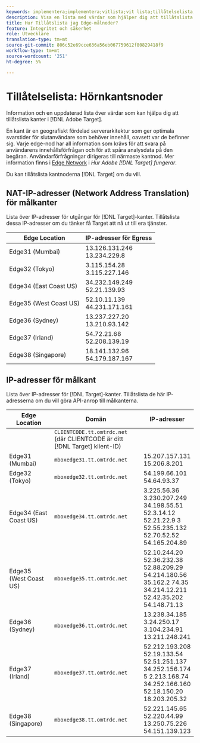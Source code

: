 ```yaml
---
keywords: implementera;implementera;vitlista;vit lista;tillåtelselista;tillåtelselista;kant;kanter
description: Visa en lista med värdar som hjälper dig att tillåtslista Adobe Target-kanter (geografiskt utspridda noder som ger optimala svarstider för slutanvändarna).
title: Hur Tillåtslista jag Edge-målnoder?
feature: Integritet och säkerhet
role: Utvecklare
translation-type: tm+mt
source-git-commit: 806c52e69cce636a56eb067759612f80829418f9
workflow-type: tm+mt
source-wordcount: '251'
ht-degree: 5%

---
```



# Tillåtelselista: Hörnkantsnoder

Information och en uppdaterad lista över värdar som kan hjälpa dig att tillåtslista kanter i [!DNL Adobe Target].

En kant är en geografiskt fördelad serverarkitektur som ger optimala svarstider för slutanvändare som behöver innehåll, oavsett var de befinner sig. Varje edge-nod har all information som krävs för att svara på användarens innehållsförfrågan och för att spåra analysdata på den begäran. Användarförfrågningar dirigeras till närmaste kantnod. Mer information finns i [Edge Network](/help/c-intro/how-target-works.md#concept_0AE2ED8E9DE64288A8B30FCBF1040934) i *Hur Adobe [!DNL Target] fungerar*.

Du kan tillåtslista kantnoderna [!DNL Target] om du vill.

## NAT-IP-adresser (Network Address Translation) för målkanter

Lista över IP-adresser för utgångar för [!DNL Target]-kanter. Tillåtslista dessa IP-adresser om du tänker få Target att nå ut till era tjänster.

| Edge Location | IP-adresser för Egress |
| --- | --- |
| Edge31 (Mumbai) | 13.126.131.246<br>13.234.229.8 |
| Edge32 (Tokyo) | 3.115.154.28<br>3.115.227.146 |
| Edge34 (East Coast US) | 34.232.149.249<br>52.21.139.93 |
| Edge35 (West Coast US) | 52.10.11.139<br>44.231.171.161 |
| Edge36 (Sydney) | 13.237.227.20<br>13.210.93.142 |
| Edge37 (Irland) | 54.72.21.68<br>52.208.139.19 |
| Edge38 (Singapore) | 18.141.132.96<br>54.179.187.167 |

## IP-adresser för målkant

Lista över IP-adresser för [!DNL Target]-kanter. Tillåtslista de här IP-adresserna om du vill göra API-anrop till målkanterna.

| Edge Location | Domän | IP-adresser |
| --- | --- | --- |
|  | `CLIENTCODE.tt.omtrdc.net`<br>(där CLIENTCODE är ditt  [!DNL Target] klient-ID) |  |
| Edge31 (Mumbai) | `mboxedge31.tt.omtrdc.net` | 15.207.157.131<br>15.206.8.201 |
| Edge32 (Tokyo) | `mboxedge32.tt.omtrdc.net` | 54.199.66.101<br>54.64.93.37 |
| Edge34 (East Coast US) | `mboxedge34.tt.omtrdc.net` | 3.225.56.36<br>3.230.207.249<br>34.198.55.51<br>52.3.14.12<br>52.21.22.9 3<br>52.55.235.132<br>52.70.52.52<br>54.165.204.89 |
| Edge35 (West Coast US) | `mboxedge35.tt.omtrdc.net` | 52.10.244.20<br>52.36.232.38<br>52.88.209.29<br>54.214.180.56<br>35.162.2 74.35<br>34.214.12.211<br>52.42.35.202<br>54.148.71.13 |
| Edge36 (Sydney) | `mboxedge36.tt.omtrdc.net` | 13.238.34.185<br>3.24.250.17<br>3.104.234.91<br>13.211.248.241 |
| Edge37 (Irland) | `mboxedge37.tt.omtrdc.net` | 52.212.193.208<br>52.19.133.54<br>52.51.251.137<br>34.252.156.174<br>5 2.213.168.74<br>34.252.166.160<br>52.18.150.20<br>18.203.205.32 |
| Edge38 (Singapore) | `mboxedge38.tt.omtrdc.net` | 52.221.145.65<br>52.220.44.99<br>13.250.75.226<br>54.151.139.123 |





